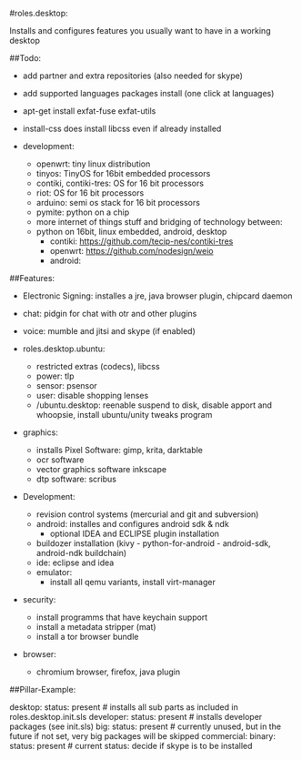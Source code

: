 #roles.desktop: 

Installs and configures features you usually want to have in a working desktop

##Todo:
 * add partner and extra repositories (also needed for skype)
 * add supported languages packages install (one click at languages)
 * apt-get install exfat-fuse exfat-utils
 * install-css does install libcss even if already installed

 * development:
   * openwrt: tiny linux distribution
   * tinyos: TinyOS for 16bit embedded processors
   * contiki, contiki-tres: OS for 16 bit processors
   * riot: OS for 16 bit processors
   * arduino: semi os stack for 16 bit processors
   * pymite: python on a chip
   * more internet of things stuff and bridging of technology between:
    *  python on 16bit, linux embedded, android, desktop 
       * contiki: https://github.com/tecip-nes/contiki-tres
       * openwrt: https://github.com/nodesign/weio
       * android: 

##Features:

  * Electronic Signing: installes a jre, java browser plugin, chipcard daemon

  * chat: pidgin for chat with otr and other plugins

  * voice: mumble and jitsi and skype (if enabled)

  * roles.desktop.ubuntu:
    * restricted extras (codecs), libcss
    * power:  tlp
    * sensor: psensor
    * user: disable shopping lenses
    * /ubuntu.desktop: reenable suspend to disk, disable apport and whoopsie, install ubuntu/unity tweaks program

  * graphics:
    * installs Pixel Software: gimp, krita, darktable
    * ocr software
    * vector graphics software inkscape
    * dtp software: scribus

  * Development:
    * revision control systems (mercurial and git and subversion)
    * android: installes and configures android sdk & ndk
      * optional IDEA and ECLIPSE plugin installation
    * buildozer installation (kivy - python-for-android - android-sdk, android-ndk buildchain)
    * ide: eclipse and idea
    * emulator:
      * install all qemu variants, install virt-manager

  * security:
    * install programms that have keychain support
    * install a metadata stripper (mat)
    * install a tor browser bundle

  * browser:
    * chromium browser, firefox, java plugin

##Pillar-Example:

desktop:
  status: present # installs all sub parts as included in roles.desktop.init.sls
  developer:
    status: present # installs developer packages (see init.sls)
  big:
    status: present # currently unused, but in the future if not set, very big packages will be skipped
  commercial:
    binary:
      status: present # current status: decide if skype is to be installed

